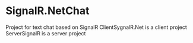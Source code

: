 # SignalR.NetChat
Project for text chat based on SignalR
ClientSygnalR.Net is a client project
ServerSignalR is a server project
